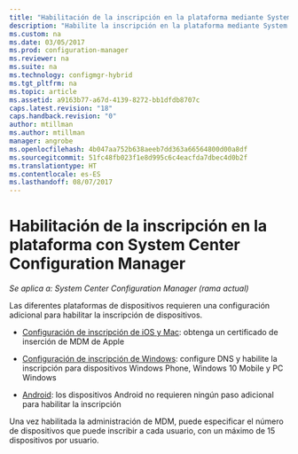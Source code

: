 ```yaml
---
title: "Habilitación de la inscripción en la plataforma mediante System Center Configuration Manager | Microsoft Docs"
description: "Habilite la inscripción en la plataforma mediante System Center Configuration Manager."
ms.custom: na
ms.date: 03/05/2017
ms.prod: configuration-manager
ms.reviewer: na
ms.suite: na
ms.technology: configmgr-hybrid
ms.tgt_pltfrm: na
ms.topic: article
ms.assetid: a9163b77-a67d-4139-8272-bb1dfdb8707c
caps.latest.revision: "18"
caps.handback.revision: "0"
author: mtillman
ms.author: mtillman
manager: angrobe
ms.openlocfilehash: 4b047aa752b638aeeb7dd363a66564800d00a8df
ms.sourcegitcommit: 51fc48fb023f1e8d995c6c4eacfda7dbec4d0b2f
ms.translationtype: HT
ms.contentlocale: es-ES
ms.lasthandoff: 08/07/2017
---
```

# <a name="enable-platform-enrollment-with-system-center-configuration-manager-and-microsoft-intune"></a>Habilitación de la inscripción en la plataforma con System Center Configuration Manager

*Se aplica a: System Center Configuration Manager (rama actual)*

Las diferentes plataformas de dispositivos requieren una configuración adicional para habilitar la inscripción de dispositivos.
  - [Configuración de inscripción de iOS y Mac](enroll-hybrid-ios-mac.md): obtenga un certificado de inserción de MDM de Apple

  - [Configuración de inscripción de Windows](enroll-hybrid-windows.md): configure DNS y habilite la inscripción para dispositivos Windows Phone, Windows 10 Mobile y PC Windows

  - [Android](enroll-hybrid-android.md): los dispositivos Android no requieren ningún paso adicional para habilitar la inscripción

Una vez habilitada la administración de MDM, puede especificar el número de dispositivos que puede inscribir a cada usuario, con un máximo de 15 dispositivos por usuario.
